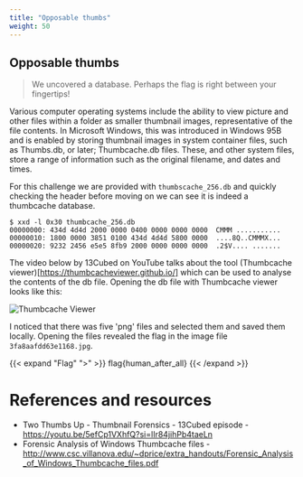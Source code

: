 ```yaml
---
title: "Opposable thumbs"
weight: 50
---
```

## Opposable thumbs

> We uncovered a database. Perhaps the flag is right between your fingertips!

Various computer operating systems include the ability to view picture and other files within a folder as smaller thumbnail images, representative of the file contents. In Microsoft Windows, this was introduced in Windows 95B and is enabled by storing thumbnail images in system container files, such as
Thumbs.db, or later; Thumbcache.db files. These, and other system files, store a range of information such as the original filename, and dates and times.

For this challenge we are provided with `thumbscache_256.db` and quickly checking the header before moving on we can see it is indeed a thumbcache database.

```shell
$ xxd -l 0x30 thumbcache_256.db
00000000: 434d 4d4d 2000 0000 0400 0000 0000 0000  CMMM ...........
00000010: 1800 0000 3851 0100 434d 4d4d 5800 0000  ....8Q..CMMMX...
00000020: 9232 2456 e5e5 8fb9 2000 0000 0000 0000  .2$V.... .......
```

The video below by 13Cubed on YouTube talks about the tool (Thumbcache viewer)[https://thumbcacheviewer.github.io/] which can be used to analyse the contents of the db file. Opening the db file with Thumbcache viewer looks like this:

![Thumbcache Viewer](images/thumbcacheviewer.png)

I noticed that there was five 'png' files and selected them and saved them locally. Opening the files revealed the flag in the image file `3fa8aafdd63e1168.jpg`.

{{< expand "Flag" ">" >}}
flag{human_after_all}
{{< /expand >}}

# References and resources
* Two Thumbs Up - Thumbnail Forensics - 13Cubed episode - https://youtu.be/5efCp1VXhfQ?si=lIr84jihPb4taeLn
* Forensic Analysis of Windows Thumbcache files - http://www.csc.villanova.edu/~dprice/extra_handouts/Forensic_Analysis_of_Windows_Thumbcache_files.pdf